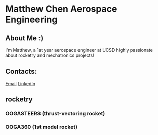 # **Matthew Chen Aerospace Engineering**
## About Me :)
  I'm Matthew, a 1st year aerospace engineer at UCSD highly passionate about rocketry and mechatronics projects!
## Contacts: 
  [Email](mailto:mac032@ucsd.edu)
  [LinkedIn](https://www.linkedin.com/in/matthew-chen-5aa403243/)
## rocketry
### OOGASTEERS (thrust-vectoring rocket)
### OOGA360 (1st model rocket)
